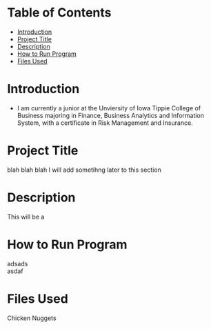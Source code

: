 # Table of Contents
- [Introduction](https://Github.com/shawnhiramatsu/Hello_World#Introduction)
- [Project Title](https://Github.com/shawnhiramatsu/Hello_World#Project-Title)
- [Description](https://Github.com/shawnhiramatsu/Hello_World#Description)
- [How to Run Program](https://Github.com/shawnhiramatsu/Hello_World#How-to-Run-Program)
- [Files Used](https://Github.com/shawnhiramatsu/Hello_World#Files-Used)
# Introduction
- I am currently a junior at the Unviersity of Iowa Tippie College of Business majoring in Finance, Business Analytics and Information System, with a certificate in Risk Management and Insurance.  
# Project Title
blah blah blah I will add sometihng later to this section
# Description
This will be a
# How to Run Program
adsads  
asdaf  

# Files Used
Chicken Nuggets
